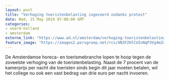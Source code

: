 ```yaml
---
layout: post
title: "Verhoging toeristenbelasting ingevoerd ondanks protest"
date: Wed, 15 May 2019 07:00:00 GMT
categories: 
- noord-holland 
- amsterdam 
externe_link: "https://www.ad.nl/amsterdam/verhoging-toeristenbelasting-ingevoerd-ondanks-protest~a773c371/"
feature_image: "https://images2.persgroep.net/rcs/UN3FZHlCUInNqP3Vg4mZohTjVIA/diocontent/146669690/_fitwidth/400/?appId=21791a8992982cd8da851550a453bd7f&quality=0.7"
---
```


De Amsterdamse horeca- en toerismebranche lopen te hoop tegen de zoveelste verhoging van de toeristenbelasting. Naast de 7 procent van de kamerprijs per nacht die toeristen sinds begin dit jaar moeten betalen, wil het college nu ook een vast bedrag van drie euro per nacht invoeren.
